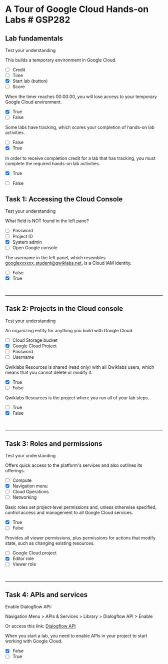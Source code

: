 # **A Tour of Google Cloud Hands-on Labs # GSP282**

## **Lab fundamentals**
Test your understanding

This builds a temporary environment in Google Cloud.
- [ ] Credit
- [ ] Time
- [x] Start lab (button)
- [ ] Score

When the timer reaches 00:00:00, you will lose access to your temporary Google Cloud environment.
- [x] True
- [ ] False

Some labs have tracking, which scores your completion of hands-on lab activities.
- [ ] False
- [x] True

In order to receive completion credit for a lab that has tracking, you must complete the required hands-on lab activities.
- [x] True
- [ ] False



## **Task 1: Accessing the Cloud Console**
Test your understanding

What field is NOT found in the left pane?
- [ ] Password
- [ ] Project ID
- [x] System admin
- [ ] Open Google console

The username in the left panel, which resembles googlexxxxxx_student@qwiklabs.net, is a Cloud IAM identity.
- [ ] False
- [x] True

<br>

___
## **Task 2: Projects in the Cloud console**
Test your understanding

An organizing entity for anything you build with Google Cloud.
- [ ] Cloud Storage bucket
- [x] Google Cloud Project
- [ ] Password
- [ ] Username

Qwiklabs Resources is shared (read only) with all Qwiklabs users, which means that you cannot delete or modify it.
- [x] True
- [ ] False

Qwiklabs Resources is the project where you run all of your lab steps.
- [ ] True
- [x] False

<br>

___
## **Task 3: Roles and permissions**
Test your understanding

Offers quick access to the platform's services and also outlines its offerings.
- [ ] Compute
- [x] Navigation menu
- [ ] Cloud Operations
- [ ] Networking

Basic roles set project-level permissions and, unless otherwise specified, control access and management to all Google Cloud services.
- [x] True
- [ ] False

Provides all viewer permissions, plus permissions for actions that modify state, such as changing existing resources.
- [ ] Google Cloud project
- [x] Editor role
- [ ] Viewer role

<br>

___
## **Task 4: APIs and services**
Enable Dialogflow API:

Navigation Menu > APIs & Services > Library > Dialogflow API > Enable

Or access this link: [Dialogflow API](https://console.cloud.google.com/apis/library/dialogflow.googleapis.com)

When you start a lab, you need to enable APIs in your project to start working with Google Cloud.
- [x] False
- [ ] True

